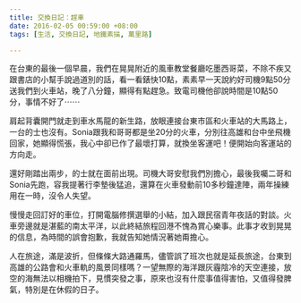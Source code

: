 ```yaml
---
title: 交換日記：趕車
date: 2016-02-05 00:59:00 +08:00
tags: [生活, 交換日記, 地鐵素描, 萬里路]

---
```


  
  
  
在台東的最後一個早晨，我們在晃晃附近的風車教堂餐廳吃墨西哥菜，不除不疾又跟書店的小幫手說過道別的話，看一看錶快10點，素素早一天說約好司機9點50分送我們到火車站，晚了八分鐘，顯得有點趕急。致電司機他卻說時間是10點50分，事情不好了⋯⋯  
  
肩起背囊開門就走到車水馬龍的新生路，放眼連接台東市區和火車站的大馬路上，一台的士也沒有。Sonia跟我和哥哥都是坐20分的火車，分別往高雄和台中坐飛機回家，她顯得慌張，我心中卻已作了最壞打算，就換坐客運吧！便開始向客運站的方向走。  
  
還好剛踏出兩步，的士就在面前出現。司機大哥安慰我們別擔心，最後我囑二哥和Sonia先跑，容我提著行李墊後猛追，還算在火車發動前10多秒鐘達陣，兩年操練用在一時，沒令人失望。  
  
慢慢走回訂好的車位，打開電腦修撰選舉的小結，加入跟民宿青年夜話的對談。火車旁邊就是湛藍的南太平洋，以此終結旅程回港不愧為賞心樂事。此事才收到晃晃的信息，為時間的誤會抱歉，我就告知她情況著她甭擔心。  
  
人在旅途，滿是波折，但條條大路通羅馬，儘管誤了班次也就是延長旅途，台東到高雄的公路會和火車軌的風景同樣嗎？一望無際的海洋跟灰霾陰冷的天空連接，放空的海無法以相機拍下，見慣突發之事，原來也沒有什麼事值得害怕，又值得發脾氣，特別是在休假的日子。  
  
  

